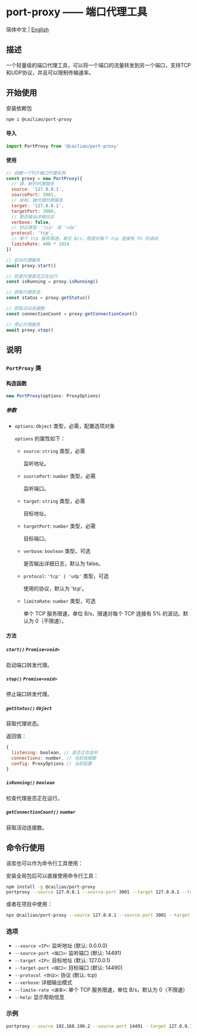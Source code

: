 # port-proxy —— 端口代理工具

简体中文 | [English](../README.md)

## 描述

一个轻量级的端口代理工具，可以将一个端口的流量转发到另一个端口，支持TCP和UDP协议，并且可以限制传输速率。

## 开始使用

安装依赖包

```bash
npm i @cailiao/port-proxy
```

#### 导入

```javascript
import PortProxy from '@cailiao/port-proxy'
```

#### 使用

```javascript
// 创建一个TCP端口代理实例
const proxy = new PortProxy({
  // 源，新的代理服务
  source: '127.0.0.1',
  sourcePort: 3001,
  // 目标，被代理的原服务
  target: '127.0.0.1',
  targetPort: 3000,
  // 是否输出详细日志
  verbose: false,
  // 协议类型：'tcp' 或 'udp'
  protocol: 'tcp',
  // 单个 tcp 服务限速，单位 B/s，限速对每个 tcp 连接有 5% 的波动
  limiteRate: 400 * 1024
})

// 启动代理服务
await proxy.start()

// 检查代理是否正在运行
const isRunning = proxy.isRunning()

// 获取代理状态
const status = proxy.getStatus()

// 获取活动连接数
const connectionCount = proxy.getConnectionCount()

// 停止代理服务
await proxy.stop()
```

## 说明

### `PortProxy` 类

#### 构造函数

```javascript
new PortProxy(options: ProxyOptions)
```

##### 参数

- `options`: `Object` 类型，必需，配置选项对象

  `options` 的属性如下：

  - `source`: `string` 类型，必需

    监听地址。

  - `sourcePort`: `number` 类型，必需

    监听端口。

  - `target`: `string` 类型，必需

    目标地址。

  - `targetPort`: `number` 类型，必需

    目标端口。

  - `verbose`: `boolean` 类型，可选

    是否输出详细日志，默认为 false。

  - `protocol`: `'tcp' | 'udp'` 类型，可选

    使用的协议，默认为 'tcp'。

  - `limiteRate`: `number` 类型，可选

    单个 TCP 服务限速，单位 B/s，限速对每个 TCP 连接有 5% 的波动。默认为 0（不限速）。

#### 方法

##### `start()` `Promise<void>`

启动端口转发代理。

##### `stop()` `Promise<void>`

停止端口转发代理。

##### `getStatus()` `Object`

获取代理状态。

返回值：

```javascript
{
  listening: boolean, // 是否正在监听
  connections: number, // 当前连接数
  config: ProxyOptions // 当前配置
}
```

##### `isRunning()` `boolean`

检查代理是否正在运行。

##### `getConnectionCount()` `number`

获取活动连接数。

## 命令行使用

该库也可以作为命令行工具使用：

安装全局包后可以直接使用命令行工具：

```bash
npm install -g @cailiao/port-proxy
portproxy --source 127.0.0.1 --source-port 3001 --target 127.0.0.1 --target-port 3000 --verbose --protocol tcp --limite-rate 409600
```

或者在项目中使用：

```bash
npx @cailiao/port-proxy --source 127.0.0.1 --source-port 3001 --target 127.0.0.1 --target-port 3000
```

### 选项

- `--source <IP>`: 监听地址 (默认: 0.0.0.0)
- `--source-port <端口>`: 监听端口 (默认: 14491)
- `--target <IP>`: 目标地址 (默认: 127.0.0.1)
- `--target-port <端口>`: 目标端口 (默认: 14490)
- `--protocol <协议>`: 协议 (默认: tcp)
- `--verbose`: 详细输出模式
- `--limite-rate <速率>`: 单个 TCP 服务限速，单位 B/s，默认为 0（不限速）
- `--help`: 显示帮助信息

### 示例

```bash
portproxy --source 192.168.196.2 --source-port 14491 --target 127.0.0.1 --target-port 14490
```

